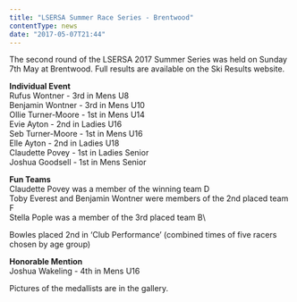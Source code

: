 ```yaml
---
title: "LSERSA Summer Race Series - Brentwood"
contentType: news
date: "2017-05-07T21:44"
---
```


The second round of the LSERSA 2017 Summer Series was held on Sunday 7th May at Brentwood. Full results are available on the Ski Results website.

**Individual Event**\
Rufus Wontner - 3rd in Mens U8\
Benjamin Wontner - 3rd in Mens U10\
Ollie Turner-Moore - 1st in Mens U14\
Evie Ayton - 2nd in Ladies U16\
Seb Turner-Moore - 1st in Mens U16\
Elle Ayton - 2nd in Ladies U18\
Claudette Povey - 1st in Ladies Senior\
Joshua Goodsell - 1st in Mens Senior

**Fun Teams**\
Claudette Povey was a member of the winning team D\
Toby Everest and Benjamin Wontner were members of the 2nd placed team F\
Stella Pople was a member of the 3rd placed team B\

Bowles placed 2nd in ‘Club Performance’ (combined times of five racers chosen by age group)

**Honorable Mention**\
Joshua Wakeling - 4th in Mens U16

Pictures of the medallists are in the gallery.
